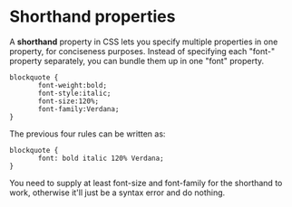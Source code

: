 
# Shorthand properties 

A **shorthand** property in CSS lets you specify multiple properties in one property, for conciseness purposes. 
Instead of specifying each "font-" property separately, you can bundle them up in one "font" property.
~~~
blockquote {
       font-weight:bold;
       font-style:italic;
       font-size:120%;
       font-family:Verdana;
}
~~~

The previous four rules can be written as:
~~~
blockquote {
       font: bold italic 120% Verdana;
}
~~~
You need to supply at least font-size and font-family for the shorthand to work, otherwise it'll just be a syntax error and do nothing.
